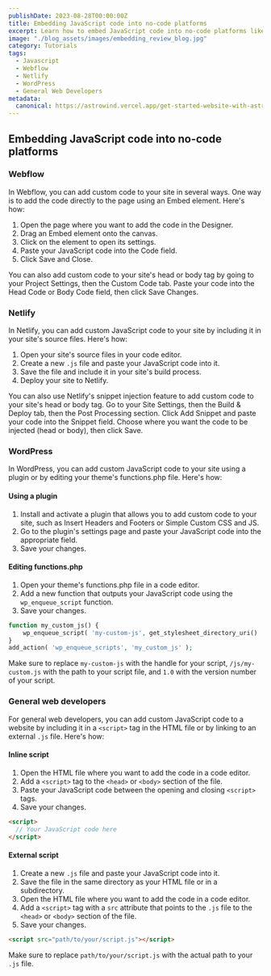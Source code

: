 ```yaml
---
publishDate: 2023-08-28T00:00:00Z
title: Embedding JavaScript code into no-code platforms
excerpt: Learn how to embed JavaScript code into no-code platforms like Webflow, Netlify, WordPress, and more with this straightforward and helpful guide. From using plugins and custom code to editing functions.php and adding inline or external scripts, this guide has got you covered. Follow the step-by-step instructions and start embedding JavaScript code into your website today.
image: "./blog_assets/images/embedding_review_blog.jpg"
category: Tutorials
tags:
  - Javascript
  - Webflow
  - Netlify
  - WordPress
  - General Web Developers
metadata:
  canonical: https://astrowind.vercel.app/get-started-website-with-astro-tailwind-css
---
```


## Embedding JavaScript code into no-code platforms

### Webflow

In Webflow, you can add custom code to your site in several ways. One way is to add the code directly to the page using an Embed element. Here's how:

1. Open the page where you want to add the code in the Designer.
2. Drag an Embed element onto the canvas.
3. Click on the element to open its settings.
4. Paste your JavaScript code into the Code field.
5. Click Save and Close.

You can also add custom code to your site's head or body tag by going to your Project Settings, then the Custom Code tab. Paste your code into the Head Code or Body Code field, then click Save Changes.

### Netlify

In Netlify, you can add custom JavaScript code to your site by including it in your site's source files. Here's how:

1. Open your site's source files in your code editor.
2. Create a new `.js` file and paste your JavaScript code into it.
3. Save the file and include it in your site's build process.
4. Deploy your site to Netlify.

You can also use Netlify's snippet injection feature to add custom code to your site's head or body tag. Go to your Site Settings, then the Build & Deploy tab, then the Post Processing section. Click Add Snippet and paste your code into the Snippet field. Choose where you want the code to be injected (head or body), then click Save.

### WordPress

In WordPress, you can add custom JavaScript code to your site using a plugin or by editing your theme's functions.php file. Here's how:

#### Using a plugin

1. Install and activate a plugin that allows you to add custom code to your site, such as Insert Headers and Footers or Simple Custom CSS and JS.
2. Go to the plugin's settings page and paste your JavaScript code into the appropriate field.
3. Save your changes.

#### Editing functions.php

1. Open your theme's functions.php file in a code editor.
2. Add a new function that outputs your JavaScript code using the `wp_enqueue_script` function.
3. Save your changes.

```php
function my_custom_js() {
    wp_enqueue_script( 'my-custom-js', get_stylesheet_directory_uri() . '/js/my-custom.js', array(), '1.0', true );
}
add_action( 'wp_enqueue_scripts', 'my_custom_js' );
```

Make sure to replace `my-custom-js` with the handle for your script, `/js/my-custom.js` with the path to your script file, and `1.0` with the version number of your script.

### General web developers

For general web developers, you can add custom JavaScript code to a website by including it in a `<script>` tag in the HTML file or by linking to an external `.js` file. Here's how:

#### Inline script

1. Open the HTML file where you want to add the code in a code editor.
2. Add a `<script>` tag to the `<head>` or `<body>` section of the file.
3. Paste your JavaScript code between the opening and closing `<script>` tags.
4. Save your changes.

```html
<script>
  // Your JavaScript code here
</script>
```

#### External script

1. Create a new `.js` file and paste your JavaScript code into it.
2. Save the file in the same directory as your HTML file or in a subdirectory.
3. Open the HTML file where you want to add the code in a code editor.
4. Add a `<script>` tag with a `src` attribute that points to the `.js` file to the `<head>` or `<body>` section of the file.
5. Save your changes.

```html
<script src="path/to/your/script.js"></script>
```

Make sure to replace `path/to/your/script.js` with the actual path to your `.js` file.
